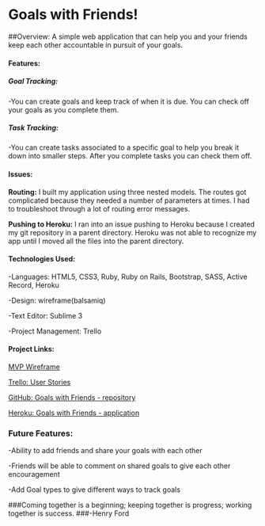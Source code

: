 # Goals with Friends!

##Overview:
A simple web application that can help you and your friends keep each other accountable in pursuit of your goals.

#### Features:
##### Goal Tracking:
-You can create goals and keep track of when it is due.  You can check off your goals as you complete them.

##### Task Tracking:
-You can create tasks associated to a specific goal to help you break it down into smaller steps.  After you complete tasks you can check them off.

#### Issues:

**Routing:**
I built my application using three nested models.  The routes got complicated because they needed a number of parameters at times.  I had to troubleshoot through a lot of routing error messages.


**Pushing to Heroku:**
I ran into an issue pushing to Heroku because I created my git repository in a parent directory.  Heroku was not able to recognize my app until I moved all the files into the parent directory.

#### Technologies Used:
-Languages: HTML5, CSS3, Ruby, Ruby on Rails, Bootstrap, SASS, Active Record, Heroku

-Design: wireframe(balsamiq)

-Text Editor: Sublime 3

-Project Management: Trello

#### Project Links:

[MVP Wireframe](https://trello.com/c/8QUNW0Df/11-mvp-wireframe)

[Trello: User Stories](https://trello.com/b/nUhoiFKy/goals-with-friends-dev)

[GitHub: Goals with Friends - repository](http://daquigley4.github.io/goals_with_friends/)

[Heroku: Goals with Friends - application](https://goals-with-friends.herokuapp.com/)

### Future Features:

-Ability to add friends and share your goals with each other

-Friends will be able to comment on shared goals to give each other encouragement

-Add Goal types to give different ways to track goals

###Coming together is a beginning; keeping together is progress; working together is success.
###-Henry Ford

